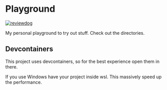 # Playground
[![reviewdog](https://github.com/stevensnoeijen/playground/workflows/reviewdog/badge.svg?branch=main&event=push)](https://github.com/stevensnoeijen/playground/actions?query=workflow%3Areviewdog+event%3Apush+branch%3Amain)

My personal playground to try out stuff.
Check out the directories.

## Devcontainers

This project uses devcontainers, so for the best experience open them in there.

If you use Windows have your project inside wsl. This massively speed up the performance.
